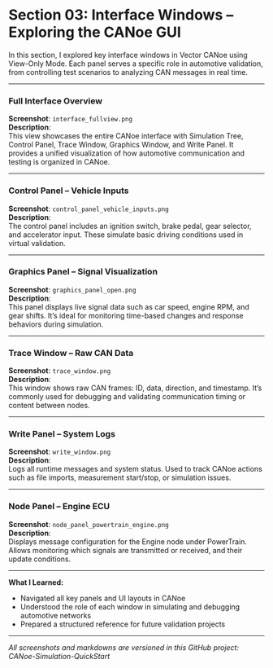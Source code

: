 # Section 03: Interface Windows – Exploring the CANoe GUI

In this section, I explored key interface windows in Vector CANoe using View-Only Mode. Each panel serves a specific role in automotive validation, from controlling test scenarios to analyzing CAN messages in real time.

---

### Full Interface Overview
**Screenshot**: `interface_fullview.png`  
**Description**:  
This view showcases the entire CANoe interface with Simulation Tree, Control Panel, Trace Window, Graphics Window, and Write Panel. It provides a unified visualization of how automotive communication and testing is organized in CANoe.

---

### Control Panel – Vehicle Inputs

**Screenshot**: `control_panel_vehicle_inputs.png`  
**Description**:  
The control panel includes an ignition switch, brake pedal, gear selector, and accelerator input. These simulate basic driving conditions used in virtual validation.

---

### Graphics Panel – Signal Visualization
**Screenshot**: `graphics_panel_open.png`  
**Description**:  
This panel displays live signal data such as car speed, engine RPM, and gear shifts. It’s ideal for monitoring time-based changes and response behaviors during simulation.

---

### Trace Window – Raw CAN Data

**Screenshot**: `trace_window.png`  
**Description**:  
This window shows raw CAN frames: ID, data, direction, and timestamp. It’s commonly used for debugging and validating communication timing or content between nodes.

---

### Write Panel – System Logs

**Screenshot**: `write_window.png`  
**Description**:  
Logs all runtime messages and system status. Used to track CANoe actions such as file imports, measurement start/stop, or simulation issues.

---

### Node Panel – Engine ECU

**Screenshot**: `node_panel_powertrain_engine.png`  
**Description**:  
Displays message configuration for the Engine node under PowerTrain. Allows monitoring which signals are transmitted or received, and their update conditions.

---

**What I Learned:**
- Navigated all key panels and UI layouts in CANoe
- Understood the role of each window in simulating and debugging automotive networks
- Prepared a structured reference for future validation projects

---

*All screenshots and markdowns are versioned in this GitHub project: CANoe-Simulation-QuickStart*

